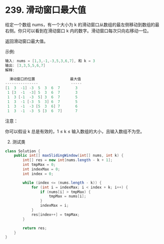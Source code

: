 # 239. 滑动窗口最大值

给定一个数组 nums，有一个大小为 k 的滑动窗口从数组的最左侧移动到数组的最右侧。你只可以看到在滑动窗口 k 内的数字。滑动窗口每次只向右移动一位。

返回滑动窗口最大值。

示例:
```java
输入: nums = [1,3,-1,-3,5,3,6,7], 和 k = 3
输出: [3,3,5,5,6,7] 
解释: 

  滑动窗口的位置                最大值
---------------               -----
[1  3  -1] -3  5  3  6  7       3
 1 [3  -1  -3] 5  3  6  7       3
 1  3 [-1  -3  5] 3  6  7       5
 1  3  -1 [-3  5  3] 6  7       5
 1  3  -1  -3 [5  3  6] 7       6
 1  3  -1  -3  5 [3  6  7]      7
 ```
注意：

你可以假设 k 总是有效的，1 ≤ k ≤ 输入数组的大小，且输入数组不为空。



2. 测试类
```java
class Solution {
    public int[] maxSlidingWindow(int[] nums, int k) {
        int[] res = new int[nums.length - k + 1];
        int tmpMax = 0;
        int indexMax = 0;
        int index = 0;

        while (index <= (nums.length - k)) {
            for (int i = indexMax; i < index + k; i++) {
                if (nums[i] > tmpMax) {
                    tmpMax = nums[i];
                }
                indexMax = i;
            }
            res[index++] = tmpMax;
        }

        return res; 
    }
}
```
